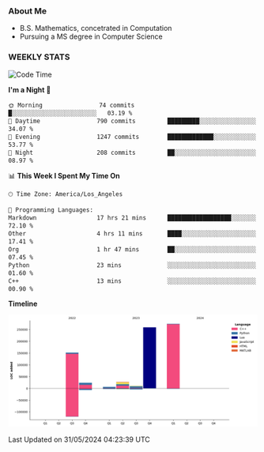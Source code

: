 ### About Me

- B.S. Mathematics, concetrated in Computation
- Pursuing a MS degree in Computer Science


### WEEKLY STATS
<!--START_SECTION:waka-->
![Code Time](http://img.shields.io/badge/Code%20Time-113%20hrs%2022%20mins-blue)

**I'm a Night 🦉** 

```text
🌞 Morning                74 commits          █░░░░░░░░░░░░░░░░░░░░░░░░   03.19 % 
🌆 Daytime                790 commits         █████████░░░░░░░░░░░░░░░░   34.07 % 
🌃 Evening                1247 commits        █████████████░░░░░░░░░░░░   53.77 % 
🌙 Night                  208 commits         ██░░░░░░░░░░░░░░░░░░░░░░░   08.97 % 
```


📊 **This Week I Spent My Time On** 

```text
🕑︎ Time Zone: America/Los_Angeles

💬 Programming Languages: 
Markdown                 17 hrs 21 mins      ██████████████████░░░░░░░   72.10 % 
Other                    4 hrs 11 mins       ████░░░░░░░░░░░░░░░░░░░░░   17.41 % 
Org                      1 hr 47 mins        ██░░░░░░░░░░░░░░░░░░░░░░░   07.45 % 
Python                   23 mins             ░░░░░░░░░░░░░░░░░░░░░░░░░   01.60 % 
C++                      13 mins             ░░░░░░░░░░░░░░░░░░░░░░░░░   00.90 % 
```

**Timeline**

![Lines of Code chart](https://raw.githubusercontent.com/nickocruzm/nickocruzm/main/assets/bar_graph.png)


 Last Updated on 31/05/2024 04:23:39 UTC
<!--END_SECTION:waka-->
